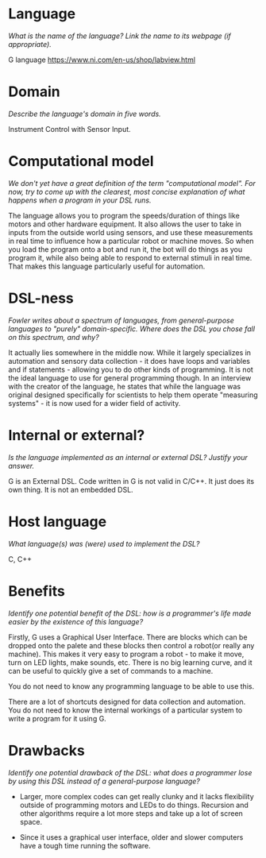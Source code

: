 # Language

_What is the name of the language? Link the name to its webpage
(if appropriate)._

G language
https://www.ni.com/en-us/shop/labview.html

# Domain

_Describe the language's domain in five words._

 Instrument Control with Sensor Input.

# Computational model

_We don't yet have a great definition of the term "computational model".
For now, try to come up with the clearest, most concise explanation of
what happens when a program in your DSL runs._

The language allows you to program the speeds/duration of things like motors and other hardware equipment. It also allows the user to take in inputs from the outside world using sensors, and use these measurements in real time to influence how a particular robot or machine moves. So when you load the program onto a bot and run it, the bot will do things as you program it, while also being able to respond to external stimuli in real time. That makes this language particularly useful for automation. 

# DSL-ness

_Fowler writes about a spectrum of languages, from general-purpose languages to
"purely" domain-specific. Where does the DSL you chose fall on this spectrum,
and why?_

It actually lies somewhere in the middle now. While it largely specializes in automation and sensory data collection - it does have loops and variables and if statements - allowing you to do other kinds of programming. It is not the ideal language to use for general programming though. In an interview with the creator of the language, he states that while the language was original designed specifically for scientists to help them operate "measuring systems" - it is now used for a wider field of activity. 

# Internal or external?

_Is the language implemented as an internal or external DSL?
Justify your answer._

G is an External DSL. Code written in G is not valid in C/C++. It just does its own thing. It is not an embedded DSL.


# Host language

_What language(s) was (were) used to implement the DSL?_

C, C++

# Benefits

_Identify one potential benefit of the DSL: how is a programmer's life made
easier by the existence of this language?_

Firstly, G uses a Graphical User Interface. There are blocks which can be dropped onto the palete and these blocks then control a robot(or really any machine). This makes it very easy to program a robot -  to make it move, turn on LED lights, make sounds, etc. There is no big learning curve, and it can be useful to quickly give a set of commands to a machine.

You do not need to know any programming language to be able to use this.

There are a lot of shortcuts designed for data collection and automation. You do not need to know the internal workings of a particular system to write a program for it using G.

# Drawbacks

_Identify one potential drawback of the DSL: what does a programmer
lose by using this DSL instead of a general-purpose language?_

- Larger, more complex codes can get really clunky and it lacks flexibility outside of programming motors and LEDs to do things. Recursion and other algorithms require a lot more steps and take up a lot of screen space. 

- Since it uses a graphical user interface, older and slower computers have a tough time running the software. 
